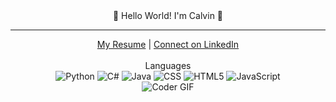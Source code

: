 <meta name="google-site-verification" content="file:///Users/calvinberndt/Downloads/googleddad9c6d1cf4ace5%20(1).html" />


<div align="center">  👋 Hello World! I'm Calvin 👋 </div>
<hr>

<div align="center">
  <a href="https://drive.google.com/file/d/17P5oSK63Z5Nxuq0XlzkAdwRAGZo0VQ3j/view?usp=sharing"> My Resume</a> | 
  <a href="https://www.linkedin.com/in/calvin-berndt">Connect on LinkedIn</a>
</div>
<br>
<div align="center"> Languages </div>

<div align="center">
  
  <img src="https://img.shields.io/badge/python-3670A0?style=for-the-badge&logo=python&logoColor=ffdd54" alt="Python"/>
  <img src="https://img.shields.io/badge/c%23-%23239120.svg?style=for-the-badge&logo=c-sharp&logoColor=white" alt="C#"/>
  <img src="https://img.shields.io/badge/java-%23ED8B00.svg?style=for-the-badge&logo=oracle&logoColor=white" alt="Java"/>
  <img src="https://img.shields.io/badge/css3-%231572B6.svg?style=for-the-badge&logo=css3&logoColor=white" alt="CSS"/>
  <img src="https://img.shields.io/badge/html5-%23E34F26.svg?style=for-the-badge&logo=html5&logoColor=white" alt="HTML5"/>
  <img src="https://img.shields.io/badge/javascript-F7DF1E?style=for-the-badge&logo=javascript&logoColor=black" alt="JavaScript"/>
  
</div>

<div align="center">
  <img src="https://cdn.dribbble.com/users/730703/screenshots/6581243/avento.gif" alt="Coder GIF"/>
</div>


<!--
**calvinberndt/calvinberndt** is a ✨ _special_ ✨ repository because its `README.md` (this file) appears on your GitHub profile.

-->
